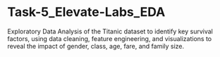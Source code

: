 # Task-5_Elevate-Labs_EDA
Exploratory Data Analysis of the Titanic dataset to identify key survival factors, using data cleaning, feature engineering, and visualizations to reveal the impact of gender, class, age, fare, and family size.
